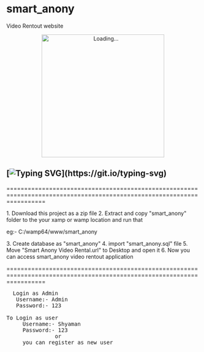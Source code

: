 # smart_anony
Video Rentout website
<p align="center">
<img src="./Android/database/K.Prabhasha.gif" alt="Loading..." width="320"/>
</p>

## [![Typing SVG](https://readme-typing-svg.herokuapp.com?font=Rockstar-ExtraBold&color=F33A6A&lines=Welcome+To+Smart+Anony+Project;Follow+instructions+Please...;ℂ𝕣𝕖𝕒𝕥𝕖𝕕+𝕓𝕪:+Suresh+Shyaman;)](https://git.io/typing-svg)
<p>
=======================================================================================================================
   </p>
1. Download this project as a zip file
2. Extract and copy "smart_anony" folder to the your xamp or wamp location and run that
   <p> eg:- C:/wamp64/www/smart_anony</p>
3. Create database as "smart_anony"
4. import "smart_anony.sql" file
5. Move "Smart Anony Video Rental.url" to Desktop and open it
6. Now you can access smart_anony video rentout application

=======================================================================================================================
<pre>  Login as Admin
   Username:- Admin
   Password:- 123

To Login as user
     Username:- Shyaman
     Password:- 123
               or
     you can register as new user
</pre>
